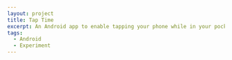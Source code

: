 ```yaml
---
layout: project
title: Tap Time
excerpt: An Android app to enable tapping your phone while in your pocket to give you info via vibrations
tags:
  - Android
  - Experiment
---
```

